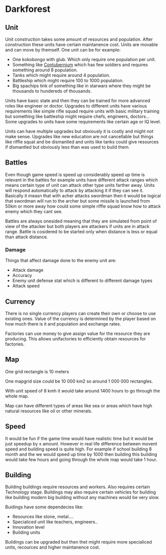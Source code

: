 # Darkforest

## Unit

Unit construction takes some amount of resources and population. After construction these units have certain maintanence cost. Units are movable and can move by themself. One unit can be for example:
- One kokobongo with glub. Which only require one population per unit.
- Something like [Contubernium](https://en.wikipedia.org/wiki/Contubernium_(Roman_army_unit)) which has few soldiers and requires something around 8 population.
- Tanks which might require around 4 population.
- Battleship which might require 100 to 1000 population.
- Big spachips tink of something like in starwars where they might be thousands to hundereds of thousands.

Units have basic state and then they can be trained for more advanced roles like engineer or doctor. Upgrades to different units have various requirements like simple rifle squad require units with basic military training but something like battleship might require chefs, engineers, doctors... Some upgrades to units have some requirements like certain age or IQ level.

Units can have multiple upgrades but obviously it is costly and might not make sense. Upgrades like new education are not cancellable but things like riffle squat and be dismantled and units like tanks could give resources if dismantled but obviously less than was used to build them.

## Battles

Even though game speed is speed up considerably speed up time is relevant in the battles for example units have different attack ranges which means certain type of unit can attack other type units farther away. Units will respond automatically to attack by attacking it if they can see it. Basically it measn that with acher attacks swordman then it would be logical that swordman will run to the archer but some missile is launched from 50km or more away how could some simple riffle squad know how to attack enemy which they cant see.

Battles are always onesided meaning that they are simulated from point of view of the attacker but both players are attackers if units are in attack range. Battle is cosidered to be started only when distance is less or equal than attack distance.

### Damage

Things that affect damage done to the enemy unit are:
- Attack damage
- Accuracy
- Enemy unit defense stat which is different to different damage types
- Attack speed

## Currency
There is no single currency players can create their own or choose to use existing ones. Value of the currency is determined by the player based on how much there is it and population and exchange rates.

Factories can use money to give assign value for the resource they are producing.  This allows unifactories to efficiently obtain resources for factories.

## Map
One grid rectangle is 10 meters

One mapgrid size could be 10 000 km2 so around 1 000 000 rectangles.

With unit speed of 8 kmh it would take around 1400 hours to go through the whole map.

Map can have different types of areas like sea or areas which have high natural resources like oil or other minerals.

## Speed

It would be fun if the game time would have realistic time but it would be just speedup by x amount. However in real life difference between movent speed and building speed is quite high. For example if school building 8 month and the we would speed up time by 1000 then building this building would take few hours and going through the whole map would take 1 hour. 

## Building

Building buildings require resources and workers. Also requires certain Technology stage. Buildings may also require certain vehicles for building like building modern big building without any machines would be very slow.

Buidings have some dependecies like:
- Resources like stone, metal....
- Specialiced unit like teachers, engineers..
- Innovation level
- Building units

Buildings can be upgraded but then thet might require more specialiced units, recources and higher maintanence cost.



